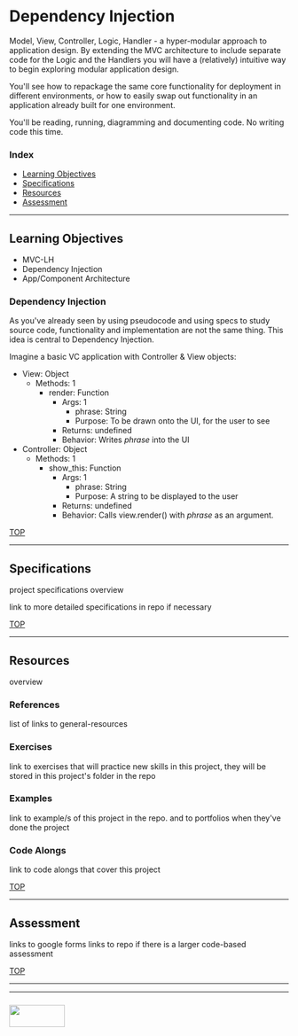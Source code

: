 # Dependency Injection

Model, View, Controller, Logic, Handler - a hyper-modular approach to application design.  By extending the MVC architecture to include separate code for the Logic and the Handlers you will have a (relatively) intuitive way to begin exploring modular application design.

You'll see how to repackage the same core functionality for deployment in different environments, or how to easily swap out functionality in an application already built for one environment.  

You'll be reading, running, diagramming and documenting code.  No writing code this time.


### Index
* [Learning Objectives](#learning-objectives)
* [Specifications](#specifications)
* [Resources](#resources)
* [Assessment](#assessment)

---

## Learning Objectives


* MVC-LH
* Dependency Injection
* App/Component Architecture

### Dependency Injection

As you've already seen by using pseudocode and using specs to study source code, functionality and implementation are not the same thing.  This idea is central to Dependency Injection.

Imagine a basic VC application with Controller & View objects:
* View: Object
  * Methods: 1
    * render: Function
      * Args: 1
        * phrase: String
        * Purpose: To be drawn onto the UI, for the user to see
      * Returns: undefined
      * Behavior: Writes _phrase_ into the UI
* Controller: Object
  * Methods: 1
    * show_this: Function
      * Args: 1
        * phrase: String
        * Purpose: A string to be displayed to the user
      * Returns: undefined
      * Behavior: Calls view.render() with _phrase_ as an argument.




[TOP](#index)

---

## Specifications

project specifications overview

link to more detailed specifications in repo if necessary


[TOP](#index)

---

## Resources

overview

### References

list of links to general-resources 

### Exercises


link to exercises that will practice new skills in this project, they will be stored in this project's folder in the repo

###  Examples

link to example/s of this project in the repo.
and to portfolios when they've done the project

### Code Alongs

link to code alongs that cover this project


[TOP](#index)

---

## Assessment

links to google forms
links to repo if there is a larger code-based assessment

[TOP](#index)

___
___
### <a href="http://elewa.education/blog" target="_blank"><img src="https://user-images.githubusercontent.com/18554853/34921062-506450ae-f97d-11e7-875f-6feeb26ad72d.png" width="100" height="40"/></a>

